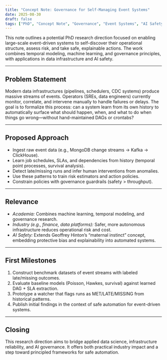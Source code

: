 ```yaml
---
title: "Concept Note: Governance for Self-Managing Event Systems"
date: 2025-08-30
draft: false
tags: ["PhD", "Concept Note", "Governance", "Event Systems", "AI Safety"]
---
```


This note outlines a potential PhD research direction focused on enabling large-scale event-driven systems to 
self-discover their operational structure, assess risk, and take safe, explainable actions. The work combines temporal 
modeling, machine learning, and governance principles, with applications in data infrastructure and AI safety.

---

## Problem Statement

Modern data infrastructures (pipelines, schedulers, CDC systems) produce massive streams of events. 
Operators (SREs, data engineers) currently monitor, correlate, and intervene manually to handle failures or delays. 
The goal is to formalize this process: can a system learn from its own history to automatically surface what should happen, 
when, and what to do when things go wrong—without hand-maintained DAGs or crontabs?

---

## Proposed Approach

- Ingest raw event data (e.g., MongoDB change streams → Kafka → ClickHouse).  
- Learn job schedules, SLAs, and dependencies from history (temporal point processes, survival analysis).  
- Detect late/missing runs and infer human interventions from anomalies.  
- Use these patterns to train risk estimators and action policies.  
- Constrain policies with governance guardrails (safety > throughput).  

---

## Relevance

- *Academia:* Combines machine learning, temporal modeling, and governance research.  
- *Industry (e.g., finance, data platforms):* Safer, more autonomous infrastructure reduces operational risk and cost.  
- *AI Safety:* Extends Geoffrey Hinton’s “maternal instinct” concept, embedding protective bias and explainability into automated systems.  

---

## First Milestones

1. Construct benchmark datasets of event streams with labeled late/missing outcomes.  
2. Evaluate baseline models (Poisson, Hawkes, survival) against learned DAG + SLA extraction.  
3. Prototype a watcher that flags runs as MET/LATE/MISSING from historical patterns.  
4. Publish initial findings in the context of safe automation for event-driven systems.  

---

## Closing

This research direction aims to bridge applied data science, infrastructure reliability, and AI governance. 
It offers both practical industry impact and a step toward principled frameworks for safe automation.
